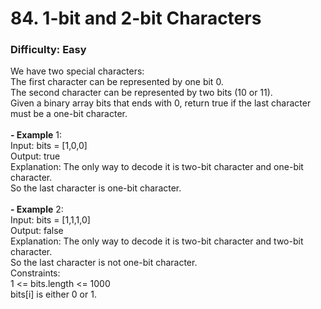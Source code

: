 # 84. 1-bit and 2-bit Characters
### Difficulty: Easy
We have two special characters: <br/> The first character can be represented by one bit 0. <br/> The second character can be represented by two bits (10 or 11). <br/> Given a binary array bits that ends with 0, return true if the last character must be a one-bit character. <br/>   <br/><b>- Example</b> 1: <br/> Input: bits = [1,0,0] <br/> Output: true <br/> Explanation: The only way to decode it is two-bit character and one-bit character. <br/> So the last character is one-bit character. <br/> <br/><b>- Example</b> 2: <br/> Input: bits = [1,1,1,0] <br/> Output: false <br/> Explanation: The only way to decode it is two-bit character and two-bit character. <br/> So the last character is not one-bit character. <br/>   Constraints: <br/> 1 <= bits.length <= 1000 <br/> bits[i] is either 0 or 1.